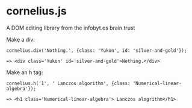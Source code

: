 cornelius.js
============

A DOM editing library from the infobyt.es brain trust


Make a div:

`cornelius.div('Nothing.', {class: 'Yukon', id: 'silver-and-gold'});`

`=> <div class='Yukon' id='silver-and-gold'>Nothing.</div>`

Make an h tag:

`cornelius.h('1', ' Lanczos algorithm', {class: 'Numerical-linear-algebra'});`

`=> <h1 class='Numerical-linear-algebra'> Lanczos alogrithm</h1>`
